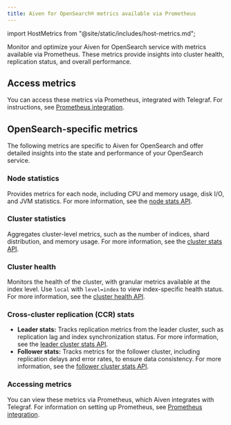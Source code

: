 ```yaml
---
title: Aiven for OpenSearch® metrics available via Prometheus
---
```


import HostMetrics from "@site/static/includes/host-metrics.md";

Monitor and optimize your Aiven for OpenSearch service with metrics available via Prometheus. These metrics provide insights into cluster health, replication status, and overall performance.

## Access metrics

You can access these metrics via Prometheus, integrated with Telegraf. For instructions,
see [Prometheus integration](/docs/platform/howto/integrations/prometheus-metrics).

<HostMetrics />

## OpenSearch-specific metrics

The following metrics are specific to Aiven for OpenSearch and offer detailed insights
into the state and performance of your OpenSearch service.

### Node statistics

Provides metrics for each node, including CPU and memory usage, disk I/O, and
JVM statistics. For more information, see the
[node stats API](https://opensearch.org/docs/latest/api-reference/nodes-apis/nodes-stats/).

### Cluster statistics

Aggregates cluster-level metrics, such as the number of indices, shard distribution,
and memory usage. For more information, see the
[cluster stats API](https://opensearch.org/docs/latest/api-reference/cluster-api/cluster-stats/).

### Cluster health

Monitors the health of the cluster, with granular metrics available at the index level.
Use `local` with `level=index` to view index-specific health status.
For more information, see
the [cluster health API](https://opensearch.org/docs/latest/api-reference/cluster-api/cluster-health/).

### Cross-cluster replication (CCR) stats

- **Leader stats:** Tracks replication metrics from the leader cluster, such as
  replication lag and index synchronization status. For more information, see
  the [leader cluster stats API](https://opensearch.org/docs/latest/tuning-your-cluster/replication-plugin/api/#get-leader-cluster-stats).
- **Follower stats:** Tracks metrics for the follower cluster, including replication
  delays and error rates, to ensure data consistency. For more information, see the
  [follower cluster stats API](https://opensearch.org/docs/latest/tuning-your-cluster/replication-plugin/api/#get-follower-cluster-stats).

### Accessing metrics
You can view these metrics via Prometheus, which Aiven integrates with Telegraf. For
information on setting up Prometheus, see [Prometheus integration](https://aiven.io/docs/platform/howto/prometheus-integration).
